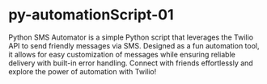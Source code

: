 # py-automationScript-01
Python SMS Automator is a simple Python script that leverages the Twilio API to send friendly messages via SMS. Designed as a fun automation tool, it allows for easy customization of messages while ensuring reliable delivery with built-in error handling. Connect with friends effortlessly and explore the power of automation with Twilio!

